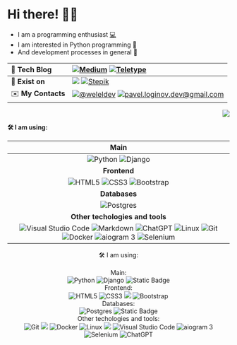 <!---
imper-dom/imper-dom is a ✨ special ✨ repository because its `README.md` (this file) appears on your GitHub profile.
You can click the Preview link to take a look at your changes.
--->
# Hi there! :wave::sunglasses:
- I am a programming enthusiast [:computer:](http://google.com) 
- I am interested in Python programming :snake: 
- And development processes in general :repeat:


| :pencil: **Tech Blog**| <a href="https://medium.com/@pavel.loginov.dev"><img src="https://img.shields.io/badge/Medium-12100E?style=flat&logo=medium&logoColor=white" alt="Medium" /></a> <a href="https://teletype.in/@loginovpavel"><img src="https://img.shields.io/badge/Teletype-2CA5E0?style=flat&logoColor=white" alt="Teletype" /></a>|
|:-|:-|
| 🚀 **Exist on**| <a href="https://www.codewars.com/users/-welel-"><img src="https://www.codewars.com/users/-welel-/badges/micro" /></a> <a href="https://stepik.org/users/45294126"><img src="https://img.shields.io/badge/Stekip-12100E?style=flat&logoColor=white" alt="Stepik" /></a>|
| :envelope: **My Contacts**| <a href="https://t.me/weleldev"><img src="https://img.shields.io/badge/@weleldev-2CA5E0?style=flat&logo=telegram&logoColor=white" alt="@weleldev" /></a> <a href="mailto:pavel.loginov.dev@gmail.com"><img src="https://img.shields.io/badge/-pavel.loginov.dev@gmail.com-%2314354c.svg?style=flat&logo=gmail&logoColor=red" alt="pavel.loginov.dev@gmail.com" /></a> |

<p align="right">
<a href="https://www.codewars.com/users/imper-dom"><img src="https://www.codewars.com/users/imper-dom/badges/micro"/></a>
<p/>

<b>🛠️ I am using:</b>

|Main|
|:-:|
|<img src="https://img.shields.io/badge/Python-%2314354c.svg?logo=Python&logoColor=white&style=flat" alt="Python"/> <img src="https://img.shields.io/badge/Django-%23092e20.svg?logo=django&logoColor=white&style=flat" alt="Django"/>|
|**Frontend**|
|<img src="https://img.shields.io/badge/HTML5-%23e34f26.svg?logo=html5&logoColor=white&style=flat" alt="HTML5"/> <img src="https://img.shields.io/badge/CSS3-%231572b6.svg?logo=css3&logoColor=white&style=flat" alt="CSS3"/> <img src="https://img.shields.io/badge/Bootstrap-%237952b3.svg?logo=bootstrap&logoColor=white&style=flat" alt="Bootstrap"/>|
|**Databases**|
|<img src="https://img.shields.io/badge/Postgres-%23336791.svg?logo=postgresql&logoColor=white&style=flat" alt="Postgres"/>|
|**Other techologies and tools**|
|<img src="https://img.shields.io/badge/VS%20Code-0078d7.svg?style=flat&logo=visual-studio-code&logoColor=white" alt="Visual Studio Code"/> <img src="https://img.shields.io/badge/Markdown-%23000000.svg?style=flat&logo=markdown&logoColor=white" alt="Markdown"/> <img src="https://img.shields.io/badge/ChatGPT-%23000000.svg?style=flat&logo=openai&logoColor=white" alt="ChatGPT"/> <img src="https://img.shields.io/badge/Linux-%23fcc624.svg?logo=linux&logoColor=white&style=flat" alt="Linux"/> <img src="https://img.shields.io/badge/git-%23d22128.svg?logo=git&logoColor=white&style=flat" alt="Git"/> <img src="https://img.shields.io/badge/Docker-%230db7ed.svg?style=flat&logo=docker&logoColor=white" alt="Docker"/> <img src="https://img.shields.io/badge/aiogram 3-%2300ADD8.svg?style=flat&logo=telegram&logoColor=white" alt="aiogram 3"/> <img src="https://img.shields.io/badge/Selenium-%23009639.svg?style=flat&logo=selenium&logoColor=white" alt="Selenium"/>|



<div align="center">🛠️ I am using:<div/>
<br/>
<div>Main:<div/>
<div>
  <img src="https://img.shields.io/badge/Python-%2314354c.svg?logo=Python&logoColor=white&style=flat" alt="Python"/> 
  <img src="https://img.shields.io/badge/Django-%23092e20.svg?logo=django&logoColor=white&style=flat" alt="Django"/>
  <img alt="Static Badge" src="https://img.shields.io/badge/Flask-ffffff?logo=flask&labelColor=%23000000">
</div>
<div>Frontend:<div/>
<div>
  <img src="https://img.shields.io/badge/HTML5-%23e34f26.svg?logo=html5&logoColor=white&style=flat" alt="HTML5"/> 
  <img src="https://img.shields.io/badge/CSS3-%231572b6.svg?logo=css3&logoColor=white&style=flat" alt="CSS3"/> 
  <img <img src="https://img.shields.io/badge/SASS-8A2BE2?logo=sass"/> 
  <img src="https://img.shields.io/badge/Bootstrap-%237952b3.svg?logo=bootstrap&logoColor=white&style=flat" alt="Bootstrap"/>
</div>
<div>Databases:<div/>
<div>
  <img src="https://img.shields.io/badge/Postgres-%23336791.svg?logo=postgresql&logoColor=white&style=flat" alt="Postgres"/>
  <img alt="Static Badge" src="https://img.shields.io/badge/SQLite-ffffff?logo=SQLite&labelColor=%23003B57">
<div/>
<div>Other techologies and tools:<div/>
<div>
<img src="https://img.shields.io/badge/git-%23d22128.svg?logo=git&logoColor=white&style=flat" alt="Git"/> 
<img src="https://img.shields.io/badge/GitHub-ffffff?logo=github&labelColor=%23181717">
<img src="https://img.shields.io/badge/Docker-%230db7ed.svg?style=flat&logo=docker&logoColor=white" alt="Docker"/> 
<img src="https://img.shields.io/badge/Linux-%23fcc624.svg?logo=linux&logoColor=white&style=flat" alt="Linux"/> 
<img src="https://img.shields.io/badge/PyCharm--%23009639?logo=pycharm&labelColor=%23009639"/>
<img src="https://img.shields.io/badge/VS%20Code-0078d7.svg?style=flat&logo=visual-studio-code&logoColor=white" alt="Visual Studio Code"/>
<img src="https://img.shields.io/badge/aiogram 3-%2300ADD8.svg?style=flat&logo=telegram&logoColor=white" alt="aiogram 3"/> 
<img src="https://img.shields.io/badge/Selenium-%23009639.svg?style=flat&logo=selenium&logoColor=white" alt="Selenium"/>
<img src="https://img.shields.io/badge/ChatGPT-%23000000.svg?style=flat&logo=openai&logoColor=white" alt="ChatGPT"/> 
<div/>


<!---
| :pencil: **Tech Blog**| <a href="https://medium.com/@pavel.loginov.dev"><img src="https://img.shields.io/badge/Medium-12100E?style=flat&logo=medium&logoColor=white" alt="Medium" /></a> <a href="https://teletype.in/@loginovpavel"><img src="https://img.shields.io/badge/Teletype-2CA5E0?style=flat&logoColor=white" alt="Teletype" /></a>|
|:-|:-|
| 🚀 **Exist on**| <a href="https://www.codewars.com/users/-welel-"><img src="https://www.codewars.com/users/-welel-/badges/micro" /></a> <a href="https://stepik.org/users/45294126"><img src="https://img.shields.io/badge/Stekip-12100E?style=flat&logoColor=white" alt="Stepik" /></a>|
| :envelope: **My Contacts**| <a href="https://t.me/weleldev"><img src="https://img.shields.io/badge/@weleldev-2CA5E0?style=flat&logo=telegram&logoColor=white" alt="@weleldev" /></a> <a href="mailto:pavel.loginov.dev@gmail.com"><img src="https://img.shields.io/badge/-pavel.loginov.dev@gmail.com-%2314354c.svg?style=flat&logo=gmail&logoColor=red" alt="pavel.loginov.dev@gmail.com" /></a> |
--->
